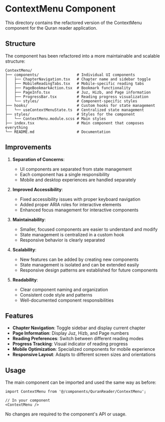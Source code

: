 # ContextMenu Component

This directory contains the refactored version of the ContextMenu component for the Quran reader application.

## Structure

The component has been refactored into a more maintainable and scalable structure:

```
ContextMenu/
├── components/                 # Individual UI components
│   ├── ChapterNavigation.tsx   # Chapter name and sidebar toggle
│   ├── MobileReadingTabs.tsx   # Mobile-specific reading tabs
│   ├── PageBookmarkAction.tsx  # Bookmark functionality
│   ├── PageInfo.tsx            # Juz, Hizb, and Page information
│   ├── ProgressBar.tsx         # Reading progress visualization
│   └── styles/                 # Component-specific styles
├── hooks/                      # Custom hooks for state management
│   └── useContextMenuState.ts  # Centralized state management
├── styles/                     # Styles for the component
│   └── ContextMenu.module.scss # Main styles
├── index.tsx                   # Main component that composes everything
└── README.md                   # Documentation
```

## Improvements

1. **Separation of Concerns**:
   - UI components are separated from state management
   - Each component has a single responsibility
   - Mobile and desktop experiences are handled separately

2. **Improved Accessibility**:
   - Fixed accessibility issues with proper keyboard navigation
   - Added proper ARIA roles for interactive elements
   - Enhanced focus management for interactive components

3. **Maintainability**:
   - Smaller, focused components are easier to understand and modify
   - State management is centralized in a custom hook
   - Responsive behavior is clearly separated

4. **Scalability**:
   - New features can be added by creating new components
   - State management is isolated and can be extended easily
   - Responsive design patterns are established for future components

5. **Readability**:
   - Clear component naming and organization
   - Consistent code style and patterns
   - Well-documented component responsibilities

## Features

- **Chapter Navigation**: Toggle sidebar and display current chapter
- **Page Information**: Display Juz, Hizb, and Page numbers
- **Reading Preferences**: Switch between different reading modes
- **Progress Tracking**: Visual indicator of reading progress
- **Mobile Optimization**: Specialized components for mobile experience
- **Responsive Layout**: Adapts to different screen sizes and orientations

## Usage

The main component can be imported and used the same way as before:

```tsx
import ContextMenu from '@/components/QuranReader/ContextMenu';

// In your component
<ContextMenu />
```

No changes are required to the component's API or usage.
